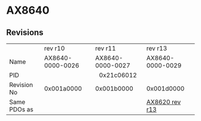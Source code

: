 # AX8640

## Revisions
<table>
<tr>
<td></td>
<td>rev r10</td>
<td>rev r11</td>
<td>rev r13</td>
</tr>
<tr>
<td>Name</td>
<td>AX8640-0000-0026</td>
<td>AX8640-0000-0027</td>
<td>AX8640-0000-0029</td>
</tr>
<tr>
<td>PID</td>
<td colspan=3 align="center">0x21c06012</td>
</tr>
<tr>
<td>Revision No</td>
<td>0x001a0000</td>
<td>0x001b0000</td>
<td>0x001d0000</td>
</tr>
<tr>
<td>Same PDOs as</td>
<td colspan=2 align="center"></td>
<td><a href="AX8620.md">AX8620 rev r13</a></td>
</tr>
</table>
